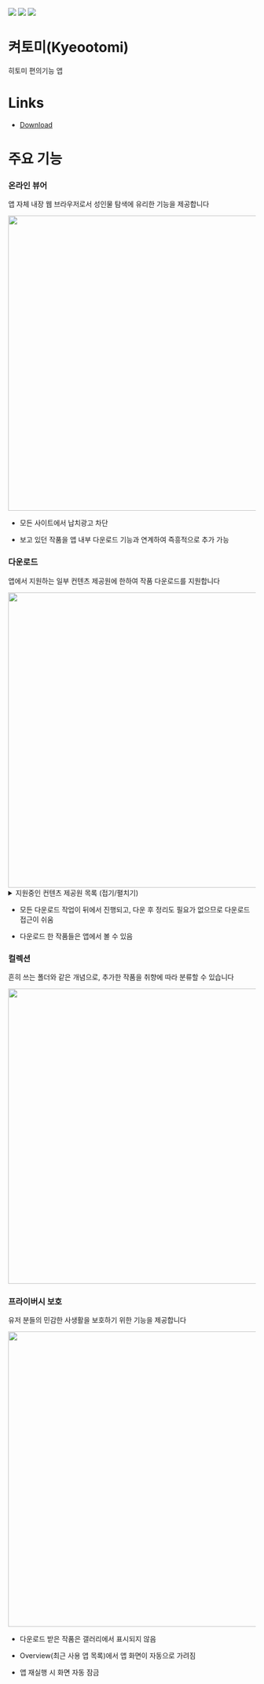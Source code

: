 <img src="https://img.shields.io/badge/Android-34A853?style=flat&logo=Android&logoColor=white"> <img src="https://img.shields.io/badge/Android%20Studio-3DDC84?style=flat&logo=Android%20Studio&logoColor=white"> <img src="https://img.shields.io/badge/Kotlin-7F52FF?style=flat&logo=Kotlin&logoColor=white">

# 켜토미(Kyeootomi)

히토미 편의기능 앱

# Links

- [Download](https://github.com/PragmoB/Kyeootomi/releases/latest)

# 주요 기능

### 온라인 뷰어

앱 자체 내장 웹 브라우저로서 성인물 탐색에 유리한 기능을 제공합니다

<img src="https://github.com/PragmoB/Kyeootomi/assets/67177785/406962f3-c96a-4b14-a2c3-2b0673614243" height="600px"/>

- 모든 사이트에서 납치광고 차단

- 보고 있던 작품을 앱 내부 다운로드 기능과 연계하여 즉흥적으로 추가 가능

### 다운로드

앱에서 지원하는 일부 컨텐츠 제공원에 한하여 작품 다운로드를 지원합니다

<img src="https://github.com/PragmoB/Kyeootomi/assets/67177785/63dc7b87-c37a-4e47-a25f-9f0bb1c6bdc9" height="600px"/>

<details>
<summary>지원중인 컨텐츠 제공원 목록 (접기/펼치기)</summary>

|이름|도메인|
|-----|-----|
|히토미|hitomi.la|
※ 추후 피드백에 따라 추가 가능

</details>

- 모든 다운로드 작업이 뒤에서 진행되고, 다운 후 정리도 필요가 없으므로 다운로드 접근이 쉬움

- 다운로드 한 작품들은 앱에서 볼 수 있음

### 컬렉션

흔히 쓰는 폴더와 같은 개념으로, 추가한 작품을 취향에 따라 분류할 수 있습니다

<img src="https://github.com/PragmoB/Kyeootomi/assets/67177785/e869072a-16ed-4987-ae60-bad4a7e4b6c5" height="600px"/>

### 프라이버시 보호

유저 분들의 민감한 사생활을 보호하기 위한 기능을 제공합니다

<img src="https://github.com/PragmoB/Kyeootomi/assets/67177785/3d1a124f-3b54-45bd-9400-0282b2b603dc" height="600px"/>

- 다운로드 받은 작품은 갤러리에서 표시되지 않음

- Overview(최근 사용 앱 목록)에서 앱 화면이 자동으로 가려짐

- 앱 재실행 시 화면 자동 잠금
